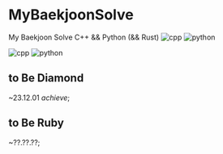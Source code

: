 # MyBaekjoonSolve
My Baekjoon Solve
C++ && Python (&& Rust)
![cpp](https://img.shields.io/badge/C++-00599C.svg?&style=for-the-badge&logo=Cpp&logoColor=white)
![python](https://img.shields.io/badge/Python-3776AB.svg?&style=for-the-badge&logo=Python&logoColor=white)


![cpp](https://img.shields.io/badge/00599C.svg?&style=for-the-badge&logo=C++&logoColor=white)
![python](https://img.shields.io/badge/3776AB.svg?&style=for-the-badge&logo=Python&logoColor=white)


## to Be Diamond
~23.12.01 *achieve*;

## to Be Ruby
~??.??.??;
